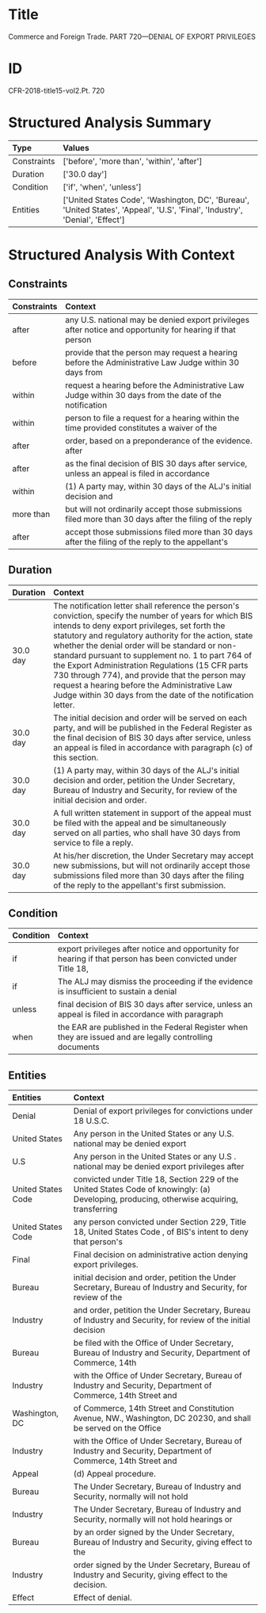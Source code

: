# Title

 Commerce and Foreign Trade. PART 720—DENIAL OF EXPORT PRIVILEGES


# ID

 CFR-2018-title15-vol2.Pt. 720


# Structured Analysis Summary

| Type        | Values                                                                                                                        |
|:------------|:------------------------------------------------------------------------------------------------------------------------------|
| Constraints | ['before', 'more than', 'within', 'after']                                                                                    |
| Duration    | ['30.0 day']                                                                                                                  |
| Condition   | ['if', 'when', 'unless']                                                                                                      |
| Entities    | ['United States Code', 'Washington, DC', 'Bureau', 'United States', 'Appeal', 'U.S', 'Final', 'Industry', 'Denial', 'Effect'] |


# Structured Analysis With Context

 


## Constraints

| Constraints   | Context                                                                                                   |
|:--------------|:----------------------------------------------------------------------------------------------------------|
| after         | any U.S. national may be denied export privileges after notice and opportunity for hearing if that person |
| before        | provide that the person may request a hearing before the Administrative Law Judge within 30 days from     |
| within        | request a hearing before the Administrative Law Judge within 30 days from the date of the notification    |
| within        | person to file a request for a hearing within the time provided constitutes a waiver of the               |
| after         | order, based on a preponderance of the evidence. after                                                    |
| after         | as the final decision of BIS 30 days after service, unless an appeal is filed in accordance               |
| within        | (1) A party may,  within 30 days of the ALJ's initial decision and                                        |
| more than     | but will not ordinarily accept those submissions filed more than 30 days after the filing of the reply    |
| after         | accept those submissions filed more than 30 days after the filing of the reply to the appellant's         |


## Duration

| Duration   | Context                                                                                                                                                                                                                                                                                                                                                                                                                                                                                                                                         |
|:-----------|:------------------------------------------------------------------------------------------------------------------------------------------------------------------------------------------------------------------------------------------------------------------------------------------------------------------------------------------------------------------------------------------------------------------------------------------------------------------------------------------------------------------------------------------------|
| 30.0 day   | The notification letter shall reference the person's conviction, specify the number of years for which BIS intends to deny export privileges, set forth the statutory and regulatory authority for the action, state whether the denial order will be standard or non-standard pursuant to supplement no. 1 to part 764 of the Export Administration Regulations (15 CFR parts 730 through 774), and provide that the person may request a hearing before the Administrative Law Judge within 30 days from the date of the notification letter. |
| 30.0 day   | The initial decision and order will be served on each party, and will be published in the Federal Register as the final decision of BIS 30 days after service, unless an appeal is filed in accordance with paragraph (c) of this section.                                                                                                                                                                                                                                                                                                      |
| 30.0 day   | (1) A party may, within 30 days of the ALJ's initial decision and order, petition the Under Secretary, Bureau of Industry and Security, for review of the initial decision and order.                                                                                                                                                                                                                                                                                                                                                           |
| 30.0 day   | A full written statement in support of the appeal must be filed with the appeal and be simultaneously served on all parties, who shall have 30 days from service to file a reply.                                                                                                                                                                                                                                                                                                                                                               |
| 30.0 day   | At his/her discretion, the Under Secretary may accept new submissions, but will not ordinarily accept those submissions filed more than 30 days after the filing of the reply to the appellant's first submission.                                                                                                                                                                                                                                                                                                                              |


## Condition

| Condition   | Context                                                                                                      |
|:------------|:-------------------------------------------------------------------------------------------------------------|
| if          | export privileges after notice and opportunity for hearing if that person has been convicted under Title 18, |
| if          | The ALJ may dismiss the proceeding  if the evidence is insufficient to sustain a denial                      |
| unless      | final decision of BIS 30 days after service, unless an appeal is filed in accordance with paragraph          |
| when        | the EAR are published in the Federal Register when they are issued and are legally controlling documents     |


## Entities

| Entities           | Context                                                                                                                                    |
|:-------------------|:-------------------------------------------------------------------------------------------------------------------------------------------|
| Denial             | Denial of export privileges for convictions under 18 U.S.C.                                                                                |
| United States      | Any person in the  United States or any U.S. national may be denied export                                                                 |
| U.S                | Any person in the United States or any  U.S . national may be denied export privileges after                                               |
| United States Code | convicted under Title 18, Section 229 of the United States Code of knowingly: (a) Developing, producing, otherwise acquiring, transferring |
| United States Code | any person convicted under Section 229, Title 18, United States Code , of BIS's intent to deny that person's                               |
| Final              | Final  decision on administrative action denying export privileges.                                                                        |
| Bureau             | initial decision and order, petition the Under Secretary, Bureau of Industry and Security, for review of the                               |
| Industry           | and order, petition the Under Secretary, Bureau of Industry and Security, for review of the initial decision                               |
| Bureau             | be filed with the Office of Under Secretary, Bureau of Industry and Security, Department of Commerce, 14th                                 |
| Industry           | with the Office of Under Secretary, Bureau of Industry and Security, Department of Commerce, 14th Street and                               |
| Washington, DC     | of Commerce, 14th Street and Constitution Avenue, NW., Washington, DC 20230, and shall be served on the Office                             |
| Industry           | with the Office of Under Secretary, Bureau of Industry and Security, Department of Commerce, 14th Street and                               |
| Appeal             | (d)  Appeal  procedure.                                                                                                                    |
| Bureau             | The Under Secretary,  Bureau of Industry and Security, normally will not hold                                                              |
| Industry           | The Under Secretary, Bureau of  Industry and Security, normally will not hold hearings or                                                  |
| Bureau             | by an order signed by the Under Secretary, Bureau of Industry and Security, giving effect to the                                           |
| Industry           | order signed by the Under Secretary, Bureau of Industry  and Security, giving effect to the decision.                                      |
| Effect             | Effect  of denial.                                                                                                                         |


